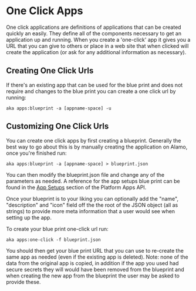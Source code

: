 # One Click Apps

One click applications are definitions of applications that can be created quickly an easily.  They define all of the components necessary to get an application up and running.  When you create a 'one-click' app it gives you a URL that you can give to others or place in a web site that when clicked will create the application (or ask for any additional information as necessary).

## Creating One Click Urls

If there's an existing app that can be used for the blue print and does not require and changes to the blue print you can create a one click url by running:

```shell
aka apps:blueprint -a [appname-space] -u 
```

## Customizing One Click Urls

You can create one click apps by first creating a blueprint.  Generally the best way to go about this is by manually creating the application on Alamo, once you're finished run:

```shell
aka apps:blueprint -a [appname-space] > blueprint.json
```
You can then modify the blueprint.json file and change any of the parameters as needed.  A reference for the app setups blue print can be found in the [App Setups](/architecture/apps-api.md#app-setup) section of the Platform Apps API.

Once your blueprint is to your liking you can optionally add the "name", "description" and "icon" field off the the root of the JSON object (all as strings) to provide more meta information that a user would see when setting up the app.  

To create your blue print one-click url run:

```shell
aka apps:one-click -f blueprint.json
```

You should then get your blue print URL that you can use to re-create the same app as needed (even if the existing app is deleted).  Note: none of the data from the original app is copied, in addition if the app you used had secure secrets they will would have been removed from the blueprint and when creating the new app from the blueprint the user may be asked to provide these.

